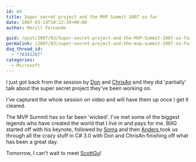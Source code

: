 ```yaml
---
id: 64
title: Super secret project and the MVP Summit 2007 so far
date: 2007-03-14T10:22:39+00:00
author: Merill Fernando

guid: /post/2007/03/Super-secret-project-and-the-MVP-Summit-2007-so-far.aspx
permalink: /2007/03/super-secret-project-and-the-mvp-summit-2007-so-far/
dsq_thread_id:
  - "78341267"
categories:
  - Microsoft
---
```

<P>I just got back from the session by <A href="http://www.pluralsight.com/blogs/dbox/">Don</A>&nbsp;and <A href="http://www.simplegeek.com">ChrisAn</A> and they did 'partially' talk about the super secret project they've been working on.</P>
<P>I've captured the whole session on video and will have them up once I get it cleared.</P>
<P>The MVP Summit has so far been 'wicked'. I've met some of the biggest legends who have created the world that I live in and pays for me. BillG started off with his keynote, followed by <A href="http://blogs.msdn.com/somasegar/">Soma</A> and then <A href="http://en.wikipedia.org/wiki/Anders_Hejlsberg">Anders </A>took us through all the crazy stuff in C# 3.0 with Don and ChrisAn finishing off what has been a great day.</P>
<P>Tomorrow, I can't wait to meet <A href="http://weblogs.asp.net/scottgu/">ScottGu</A>!</P>